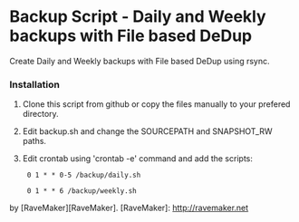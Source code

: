 Backup Script - Daily and Weekly backups with File based DeDup
==============================================================

Create Daily and Weekly backups with File based DeDup using rsync.

### Installation

1. Clone this script from github or copy the files manually to your prefered directory.

2. Edit backup.sh and change the SOURCEPATH and SNAPSHOT_RW paths.

3. Edit crontab using 'crontab -e' command and add the scripts:

        0 1 * * 0-5 /backup/daily.sh
    
        0 1 * * 6 /backup/weekly.sh

by [RaveMaker][RaveMaker].
[RaveMaker]: http://ravemaker.net
